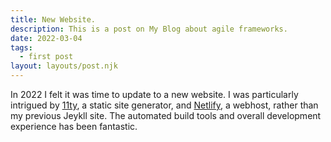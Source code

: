 ```yaml
---
title: New Website.
description: This is a post on My Blog about agile frameworks.
date: 2022-03-04
tags:
  - first post
layout: layouts/post.njk
---
```

In 2022 I felt it was time to update to a new website. I was particularly intrigued by [11ty](https://www.11ty.dev/), a static site generator, and [Netlify](https://www.netlify.com/), a webhost, rather than my previous Jeykll site. The automated build tools and overall development experience has been fantastic.

